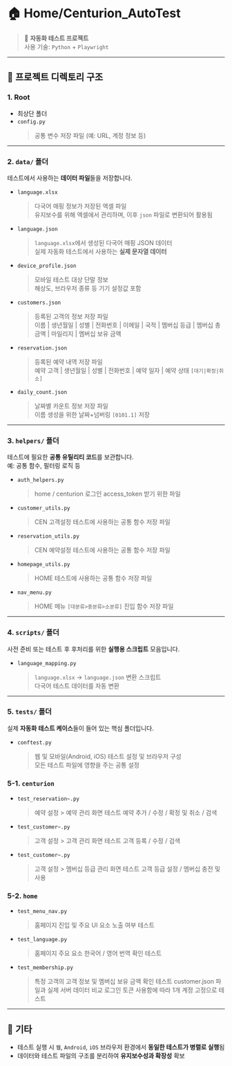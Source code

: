 # 🏠 Home/Centurion_AutoTest
> 🧪 **자동화 테스트 프로젝트**  
> 사용 기술: `Python` + `Playwright`

---------------------------------

## 📁 프로젝트 디렉토리 구조

### 1. Root
- 최상단 폴더
- `config.py`  
  > 공통 변수 저장 파일 (예: URL, 계정 정보 등)

---------------------------------

### 2. `data/` 폴더
테스트에서 사용하는 **데이터 파일**들을 저장합니다.

- `language.xlsx`  
  > 다국어 매핑 정보가 저장된 엑셀 파일  
  > 유지보수를 위해 엑셀에서 관리하며, 이후 `json` 파일로 변환되어 활용됨

- `language.json`  
  > `language.xlsx`에서 생성된 다국어 매핑 JSON 데이터  
  > 실제 자동화 테스트에서 사용하는 **실제 문자열 데이터**

- `device_profile.json`  
  > 모바일 테스트 대상 단말 정보  
  > 해상도, 브라우저 종류 등 기기 설정값 포함

- `customers.json`  
  > 등록된 고객의 정보 저장 파일  
  > 이름 | 생년월일 | 성별 | 전화번호 | 이메일 | 국적 | 멤버십 등급 | 멤버십 총 금액 | 마일리지 | 멤버십 보유 금액

- `reservation.json`  
  > 등록된 예약 내역 저장 파일  
  > 예약 고객 | 생년월일 | 성별 | 전화번호 | 예약 일자 | 예약 상태 `[대기|확정|취소]`

- `daily_count.json`  
  > 날짜별 카운트 정보 저장 파일   
  > 이름 생성을 위한 날짜+넘버링 `[0101.1]` 저장


---

### 3. `helpers/` 폴더
테스트에 필요한 **공통 유틸리티 코드**를 보관합니다.  
예: 공통 함수, 필터링 로직 등

- `auth_helpers.py`  
  > home / centurion 로그인 access_token 받기 위한 파일  

- `customer_utils.py`  
  > CEN 고객설정 테스트에 사용하는 공통 함수 저장 파일
  
- `reservation_utils.py`  
  > CEN 예약설정 테스트에 사용하는 공통 함수 저장 파일

- `homepage_utils.py`  
  > HOME 테스트에 사용하는 공통 함수 저장 파일    
  
- `nav_menu.py`  
  > HOME 메뉴 `[대분류>중분류>소분류]` 진입 함수 저장 파일


---

### 4. `scripts/` 폴더
사전 준비 또는 테스트 후 후처리를 위한 **실행용 스크립트** 모음입니다.

- `language_mapping.py`  
  > `language.xlsx` → `language.json` 변환 스크립트  
  > 다국어 테스트 데이터를 자동 변환

---

### 5. `tests/` 폴더
실제 **자동화 테스트 케이스**들이 들어 있는 핵심 폴더입니다.

- `conftest.py`  
  > 웹 및 모바일(Android, iOS) 테스트 설정 및 브라우저 구성  
  > 모든 테스트 파일에 영향을 주는 공통 설정

### 5-1. `centurion`
- `test_reservation~.py`
  > 예약 설정 > 예약 관리 화면 테스트
  > 예약 추가 / 수정 / 확정 및 취소 / 검색

- `test_customer~.py`
  > 고객 설정 > 고객 관리 화면 테스트
  > 고객 등록 / 수정 / 검색

- `test_customer~.py`
  > 고객 설정 > 멤버십 등급 관리 화면 테스트
  > 고객 등급 설정 / 멤버십 충전 및 사용 

### 5-2. `home`
- `test_menu_nav.py`  
  > 홈페이지 진입 및 주요 UI 요소 노출 여부 테스트

- `test_language.py`  
  > 홈페이지 주요 요소 한국어 / 영어 번역 확인 테스트  

- `test_membership.py`  
  > 특정 고객의 고객 정보 및 멤버십 보유 금액 확인 테스트
  > customer.json 파일과 실제 서버 데이터 비교
  > 로그인 토큰 사용함에 따라 1개 계정 고정으로 테스트 
---

## 📌 기타
- 테스트 실행 시 `웹`, `Android`, `iOS` 브라우저 환경에서 **동일한 테스트가 병렬로 실행**됨
- 데이터와 테스트 파일의 구조를 분리하여 **유지보수성과 확장성** 확보
